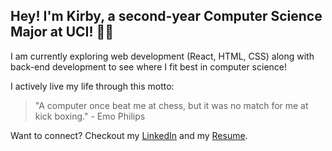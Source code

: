 ## **Hey! I'm Kirby, a second-year Computer Science Major at UCI!** 🐜🍴

I am currently exploring web development (React, HTML, CSS) along with back-end development to see where I fit best in computer science!

I actively live my life through this motto:
> "A computer once beat me at chess, but it was no match for me at kick boxing." - Emo Philips

Want to connect? Checkout my [LinkedIn](https://www.linkedin.com/in/kammari/) and my [Resume](https://github.com/kirbster6/kirbster6/files/7835913/Kirby_Ammari_Resume_2021-2022.pdf).
<!--
**kirbster6/kirbster6** is a ✨ _special_ ✨ repository because its `README.md` (this file) appears on your GitHub profile.

Here are some ideas to get you started:
[Kirby_Ammari_Resume_2021-2022.pdf](https://github.com/kirbster6/kirbster6/files/7835913/Kirby_Ammari_Resume_2021-2022.pdf)

- 🔭 I’m currently working on ...
- 🌱 I’m currently learning ...
- 👯 I’m looking to collaborate on ...
- 🤔 I’m looking for help with ...
- 💬 Ask me about ...
- 📫 How to reach me: ...
- 😄 Pronouns: ...
- ⚡ Fun fact: ...
-->
